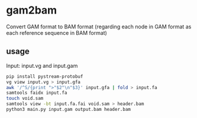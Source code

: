 # gam2bam

Convert GAM format to BAM format (regarding each node in GAM format as each reference sequence in BAM format)

## usage

Input: input.vg and input.gam

```bash
pip install pystream-protobuf
vg view input.vg > input.gfa
awk '/^S/{print ">"$2"\n"$3}' input.gfa | fold > input.fa
samtools faidx input.fa
touch void.sam
samtools view -bt input.fa.fai void.sam > header.bam
python3 main.py input.gam output.bam header.bam   
```

